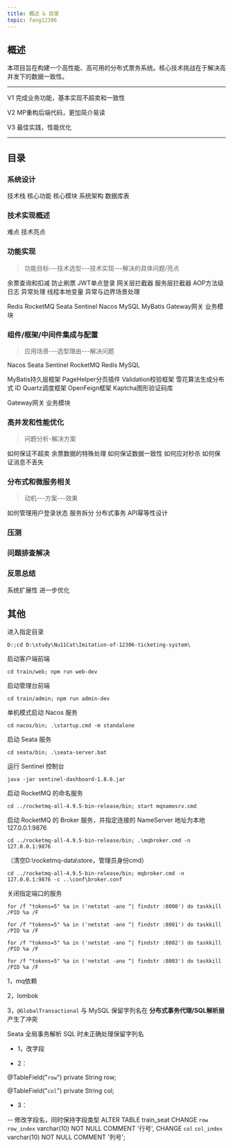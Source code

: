 ```yaml
---
title: 概述 & 目录
topic: fang12306
---
```


## 概述

本项目旨在构建一个高性能、高可用的分布式票务系统。核心技术挑战在于解决高并发下的数据一致性。

---

V1 完成业务功能，基本实现不超卖和一致性

V2 MP重构后端代码，更加简介易读

V3 最佳实践，性能优化

---

## 目录

### 系统设计

技术栈	核心功能	核心模块	系统架构	数据库表

### 技术实现概述

难点	技术亮点

### 功能实现

> 功能目标---技术选型---技术实现---解决的具体问题/亮点

余票查询和扣减	防止刷票	JWT单点登录	网关层拦截器	服务层拦截器	AOP方法级日志	异常处理	线程本地变量	异常与边界场景处理	

Redis	RocketMQ	Seata	Sentinel	Nacos	MySQL	MyBatis	Gateway网关	业务模块

### 组件/框架/中间件集成与配置

>应用场景---选型理由---解决问题

Nacos	Seata	Sentinel	RocketMQ	Redis	MySQL	

MyBatis持久层框架	PageHelper分页插件	Validation校验框架	雪花算法生成分布式 ID	Quartz调度框架	OpenFeign框架	Kaptcha图形验证码库	

Gateway网关	业务模块

### 高并发和性能优化

>问题分析-解决方案

如何保证不超卖	余票数据的特殊处理	如何保证数据一致性	如何应对秒杀	如何保证消息不丢失

### 分布式和微服务相关

>动机---方案---效果

如何管理用户登录状态	服务拆分	分布式事务	API幂等性设计

### 压测



### 问题排查解决



### 反思总结

系统扩展性	进一步优化

## 其他

进入指定目录

```shell
D:;cd D:\study\Nu11Cat\Imitation-of-12306-ticketing-system\
```

启动客户端前端

```shell
cd train/web; npm run web-dev 
```

启动管理台前端

```shell
cd train/admin; npm run admin-dev
```

单机模式启动 Nacos 服务

```shell
cd nacos/bin; .\startup.cmd -m standalone
```

启动 Seata 服务

```shell
cd seata/bin; .\seata-server.bat
```

运行 Sentinel 控制台

```she
java -jar sentinel-dashboard-1.8.6.jar
```

启动 RocketMQ 的命名服务

```shell
cd ../rocketmq-all-4.9.5-bin-release/bin; start mqnamesrv.cmd
```

启动 RocketMQ 的 Broker 服务，并指定连接的 NameServer 地址为本地 127.0.0.1:9876

```shell
cd ../rocketmq-all-4.9.5-bin-release/bin; .\mqbroker.cmd -n 127.0.0.1:9876
```

（清空D:\rocketmq-data\store，管理员身份cmd）

```shell
cd ../rocketmq-all-4.9.5-bin-release/bin; mqbroker.cmd -n 127.0.0.1:9876 -c ..\conf\broker.conf
```

关闭指定端口的服务

```shell
for /f "tokens=5" %a in ('netstat -ano ^| findstr :8000') do taskkill /PID %a /F
```

```shell
for /f "tokens=5" %a in ('netstat -ano ^| findstr :8001') do taskkill /PID %a /F
```

```shell
for /f "tokens=5" %a in ('netstat -ano ^| findstr :8002') do taskkill /PID %a /F
```

```shell
for /f "tokens=5" %a in ('netstat -ano ^| findstr :8003') do taskkill /PID %a /F
```



1，mq依赖

2，lombok

3，`@GlobalTransactional` 与 MySQL 保留字列名在 **分布式事务代理/SQL解析层** 产生了冲突

Seata 全局事务解析 SQL 时未正确处理保留字列名

- 1，改字段

- 2：

@TableField("``row``")
private String row;

@TableField("``col``")
private String col;

- 3：



-- 修改字段名，同时保持字段类型
ALTER TABLE train_seat 
    CHANGE `row` `row_index` varchar(10) NOT NULL COMMENT '行号',
    CHANGE `col` `col_index` varchar(10) NOT NULL COMMENT '列号';













